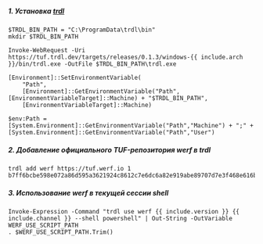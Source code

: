 ##### 1. Установка [trdl](https://github.com/werf/trdl)

```shell
$TRDL_BIN_PATH = "C:\ProgramData\trdl\bin"
mkdir $TRDL_BIN_PATH

Invoke-WebRequest -Uri https://tuf.trdl.dev/targets/releases/0.1.3/windows-{{ include.arch }}/bin/trdl.exe -OutFile $TRDL_BIN_PATH\trdl.exe

[Environment]::SetEnvironmentVariable(
    "Path",
    [Environment]::GetEnvironmentVariable("Path", [EnvironmentVariableTarget]::Machine) + "$TRDL_BIN_PATH",
    [EnvironmentVariableTarget]::Machine)

$env:Path = [System.Environment]::GetEnvironmentVariable("Path","Machine") + ";" + [System.Environment]::GetEnvironmentVariable("Path","User")
```

##### 2. Добавление официального TUF-репозитория werf в trdl

```shell
trdl add werf https://tuf.werf.io 1 b7ff6bcbe598e072a86d595a3621924c8612c7e6dc6a82e919abe89707d7e3f468e616b5635630680dd1e98fc362ae5051728406700e6274c5ed1ad92bea52a2
```

##### 3. Использование werf в текущей сессии shell

```shell
Invoke-Expression -Command "trdl use werf {{ include.version }} {{ include.channel }} --shell powershell" | Out-String -OutVariable WERF_USE_SCRIPT_PATH
. $WERF_USE_SCRIPT_PATH.Trim()
```
